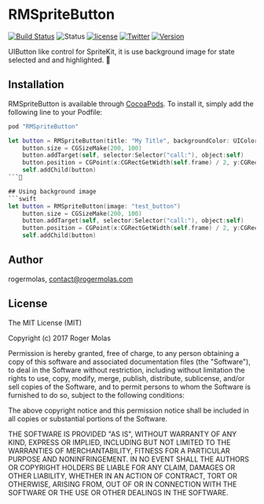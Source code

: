 # RMSpriteButton
[![Build Status](https://travis-ci.org/rogermolas/RMSpriteButton.svg?branch=master)](https://travis-ci.org/rogermolas/RMSpriteButton)
![Status](https://img.shields.io/badge/status-active-brightgreen.svg?style=flat) [![license](https://img.shields.io/github/license/mashape/apistatus.svg?maxAge=2592000)](https://github.com/rogermolas/RMSpriteButton/blob/master/LICENSE)
[![Twitter](https://img.shields.io/badge/Twitter-roger__molas-orange.svg)](https://www.twitter.com/roger_molas)
[![Version](https://img.shields.io/cocoapods/v/RMSpriteButton.svg?style=flat)](http://cocoapods.org/pods/RMSpriteButton)

UIButton like control for SpriteKit, it is use background image for state selected and and highlighted.

## Installation

RMSpriteButton is available through [CocoaPods](http://cocoapods.org). To install
it, simply add the following line to your Podfile:

```ruby
pod "RMSpriteButton"
```

```swift
let button = RMSpriteButton(title: "My Title", backgroundColor: UIColor.blueColor())
    button.size = CGSizeMake(200, 100)
    button.addTarget(self, selector:Selector("call:"), object:self)
    button.position = CGPoint(x:CGRectGetWidth(self.frame) / 2, y:CGRectGetHeight(self.frame) / 2);
    self.addChild(button)
```

## Using background image
```swift
let button = RMSpriteButton(image: "test_button")
    button.size = CGSizeMake(200, 100)
    button.addTarget(self, selector:Selector("call:"), object:self)
    button.position = CGPoint(x:CGRectGetWidth(self.frame) / 2, y:CGRectGetHeight(self.frame) / 2);
    self.addChild(button)
```

## Author

rogermolas, contact@rogermolas.com

## License

The MIT License (MIT)

Copyright (c) 2017 Roger Molas

Permission is hereby granted, free of charge, to any person obtaining a copy
of this software and associated documentation files (the "Software"), to deal
in the Software without restriction, including without limitation the rights
to use, copy, modify, merge, publish, distribute, sublicense, and/or sell
copies of the Software, and to permit persons to whom the Software is
furnished to do so, subject to the following conditions:

The above copyright notice and this permission notice shall be included in all
copies or substantial portions of the Software.

THE SOFTWARE IS PROVIDED "AS IS", WITHOUT WARRANTY OF ANY KIND, EXPRESS OR
IMPLIED, INCLUDING BUT NOT LIMITED TO THE WARRANTIES OF MERCHANTABILITY,
FITNESS FOR A PARTICULAR PURPOSE AND NONINFRINGEMENT. IN NO EVENT SHALL THE
AUTHORS OR COPYRIGHT HOLDERS BE LIABLE FOR ANY CLAIM, DAMAGES OR OTHER
LIABILITY, WHETHER IN AN ACTION OF CONTRACT, TORT OR OTHERWISE, ARISING FROM,
OUT OF OR IN CONNECTION WITH THE SOFTWARE OR THE USE OR OTHER DEALINGS IN THE
SOFTWARE.
